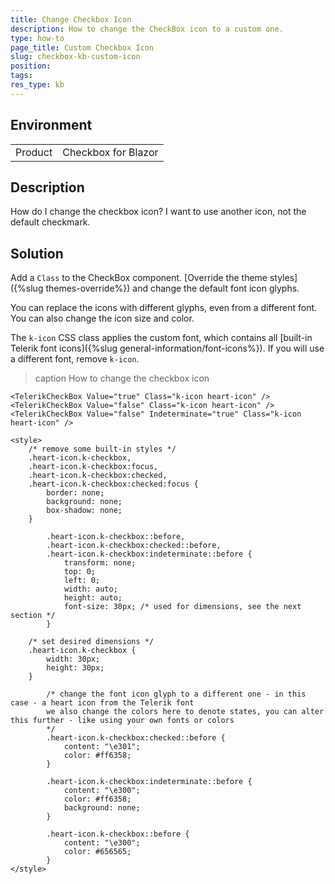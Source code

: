 ```yaml
---
title: Change Checkbox Icon
description: How to change the CheckBox icon to a custom one.
type: how-to
page_title: Custom Checkbox Icon
slug: checkbox-kb-custom-icon
position: 
tags: 
res_type: kb
---
```


## Environment
<table>
	<tbody>
		<tr>
			<td>Product</td>
			<td>Checkbox for Blazor</td>
		</tr>
	</tbody>
</table>


## Description

How do I change the checkbox icon? I want to use another icon, not the default checkmark.

## Solution

Add a `Class` to the CheckBox component. [Override the theme styles]({%slug themes-override%}) and change the default font icon glyphs.

You can replace the icons with different glyphs, even from a different font. You can also change the icon size and color.

The `k-icon` CSS class applies the custom font, which contains all [built-in Telerik font icons]({%slug general-information/font-icons%}). If you will use a different font, remove `k-icon`.

>caption How to change the checkbox icon

````CSHTML
<TelerikCheckBox Value="true" Class="k-icon heart-icon" />
<TelerikCheckBox Value="false" Class="k-icon heart-icon" />
<TelerikCheckBox Value="false" Indeterminate="true" Class="k-icon heart-icon" />

<style>
    /* remove some built-in styles */
    .heart-icon.k-checkbox,
    .heart-icon.k-checkbox:focus,
    .heart-icon.k-checkbox:checked,
    .heart-icon.k-checkbox:checked:focus {
        border: none;
        background: none;
        box-shadow: none;
    }

        .heart-icon.k-checkbox::before,
        .heart-icon.k-checkbox:checked::before,
        .heart-icon.k-checkbox:indeterminate::before {
            transform: none;
            top: 0;
            left: 0;
            width: auto;
            height: auto;
            font-size: 30px; /* used for dimensions, see the next section */
        }

    /* set desired dimensions */
    .heart-icon.k-checkbox {
        width: 30px;
        height: 30px;
    }

        /* change the font icon glyph to a different one - in this case - a heart icon from the Telerik font
        we also change the colors here to denote states, you can alter this further - like using your own fonts or colors
        */
        .heart-icon.k-checkbox:checked::before {
            content: "\e301";
            color: #ff6358;
        }

        .heart-icon.k-checkbox:indeterminate::before {
            content: "\e300";
            color: #ff6358;
            background: none;
        }

        .heart-icon.k-checkbox::before {
            content: "\e300";
            color: #656565;
        }
</style>
````

